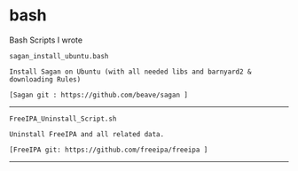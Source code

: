 # bash
Bash Scripts I wrote


    sagan_install_ubuntu.bash   

    Install Sagan on Ubuntu (with all needed libs and barnyard2 & downloading Rules)

    [Sagan git : https://github.com/beave/sagan ]
---------------------------------------------------------------------------------------------
    FreeIPA_Uninstall_Script.sh

    Uninstall FreeIPA and all related data.

    [FreeIPA git: https://github.com/freeipa/freeipa ]
---------------------------------------------------------------------------------------------
